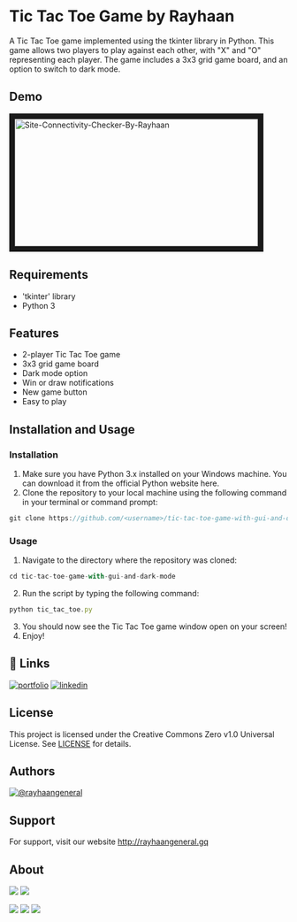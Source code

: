 # Tic Tac Toe Game by Rayhaan
 
 
A Tic Tac Toe game implemented using the tkinter library in Python. This game allows two players to play against each other, with "X" and "O" representing each player. The game includes a 3x3 grid game board, and an option to switch to dark mode.

## Demo

<a href="https://youtu.be/Wg6tqi27cSE" target="_blank">
<img src="https://img.youtube.com/vi/Wg6tqi27cSE/maxresdefault.jpg" 
alt="Site-Connectivity-Checker-By-Rayhaan" width="440" height="230" border="10" /></a>





## Requirements
- 'tkinter' library
- Python 3

## Features

- 2-player Tic Tac Toe game
- 3x3 grid game board
- Dark mode option
- Win or draw notifications
- New game button
- Easy to play

## Installation and Usage
### Installation

1. Make sure you have Python 3.x installed on your Windows machine. You can download it from the official Python website here.
2. Clone the repository to your local machine using the following command in your terminal or command prompt:
```javascript
git clone https://github.com/<username>/tic-tac-toe-game-with-gui-and-dark-mode.git
```
### Usage
1. Navigate to the directory where the repository was cloned:
```javascript
cd tic-tac-toe-game-with-gui-and-dark-mode
```
2. Run the script by typing the following command:
```javascript
python tic_tac_toe.py
```
3. You should now see the Tic Tac Toe game window open on your screen!
4. Enjoy!





## 🔗 Links
[![portfolio](https://img.shields.io/badge/my_portfolio-000?style=for-the-badge&logo=ko-fi&logoColor=white)](http://rayhaangeneral.gq/)
[![linkedin](https://img.shields.io/badge/linkedin-0A66C2?style=for-the-badge&logo=linkedin&logoColor=white)](https://www.linkedin.com/in/rayhaangeneral/)


## License

This project is licensed under the Creative Commons Zero v1.0 Universal License. See [LICENSE](https://github.com/rayhaan77666/Tic-Tac-Toe-Game-by-Rayhaan/blob/main/LICENSE) for details.

## Authors

[![@rayhaangeneral](https://img.shields.io/badge/by-rayhaangeneral-blue)](https://github.com/rayhaan77666)



## Support

For support, visit our website http://rayhaangeneral.gq
## About
 
  <img src="https://img.shields.io/badge/Version-1.3.2-green?style=for-the-badge"> <img src="https://img.shields.io/maintenance/yes/2023?style=for-the-badge">
 
  <img src="https://img.shields.io/badge/Written%20In-Python-darkcyan?style=flat-square"> <img src="https://img.shields.io/badge/Author-rayhaangeneral-blue?style=flat-square"> <img src="https://img.shields.io/badge/Open%20Source-Yes-darkgreen?style=flat-square">
